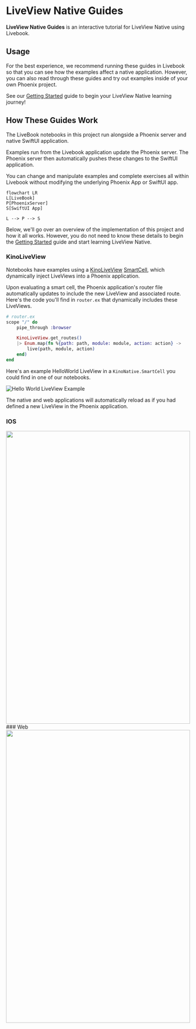 # LiveView Native Guides

**LiveView Native Guides** is an interactive tutorial for LiveView Native using Livebook.

## Usage

For the best experience, we recommend running these guides in Livebook so that you can see how the examples affect a native application. However, you can also read through these guides and try out examples inside of your own Phoenix project.

See our [Getting Started](getting_started.livemd) guide to begin your LiveView Native learning journey!

## How These Guides Work

The LiveBook notebooks in this project run alongside a Phoenix server and native SwiftUI application.

Examples run from the Livebook application update the Phoenix server. The Phoenix server then automatically pushes these changes to the SwiftUI application.

You can change and manipulate examples and complete exercises all within Livebook without modifying the underlying Phoenix App or SwiftUI app.

```mermaid
flowchart LR
L[LiveBook]
P[PhoenixServer]
S[SwiftUI App]

L --> P --> S
```

Below, we'll go over an overview of the implementation of this project and how it all works. However, you do not need to know these details to begin the [Getting Started](getting_started.livemd) guide and start learning LiveView Native. 

### KinoLiveView

Notebooks have examples using a [KinoLiveView](https://github.com/BrooklinJazz/kino_live_view) [SmartCell](https://hexdocs.pm/kino/Kino.SmartCell.html), which dynamically inject LiveViews into a Phoenix application. 

Upon evaluating a smart cell, the Phoenix application's router file automatically updates to include the new LiveView and associated route. Here's the code you'll find in `router.ex` that dynamically includes these LiveViews.

```elixir
# router.ex
scope "/" do
    pipe_through :browser

    KinoLiveView.get_routes()
    |> Enum.map(fn %{path: path, module: module, action: action} ->
        live(path, module, action)
    end)
end
```

Here's an example HelloWorld LiveView in a `KinoNative.SmartCell` you could find in one of our notebooks.

![Hello World LiveView Example](assets/hello_world_live.png)

The native and web applications will automatically reload as if you had defined a new LiveView in the Phoenix application.

<!-- tabs-open -->

### IOS

<div height="800" width="100%" style="display: flex; height: 800px; justify-content: center; align-items: center;">
    <img height="100%" width="100%" style="object-fit: contain" src="assets/hello_world_ios_app.png"/>
</div>
### Web

<div height="800" width="100%" style="display: flex; height: 800px; justify-content: center; align-items: center;">
    <img height="100%" width="100%" style="object-fit: contain" src="assets/hello_world_web_app.png" />
</div>


<!-- tabs-close -->